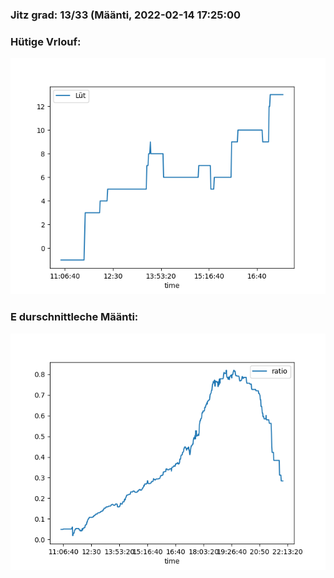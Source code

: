 ### Jitz grad: 13/33 (Määnti, 2022-02-14 17:25:00

### Hütige Vrlouf:
![Graph](Today.png)

### E durschnittleche Määnti:
![Graph](Määnti.png)